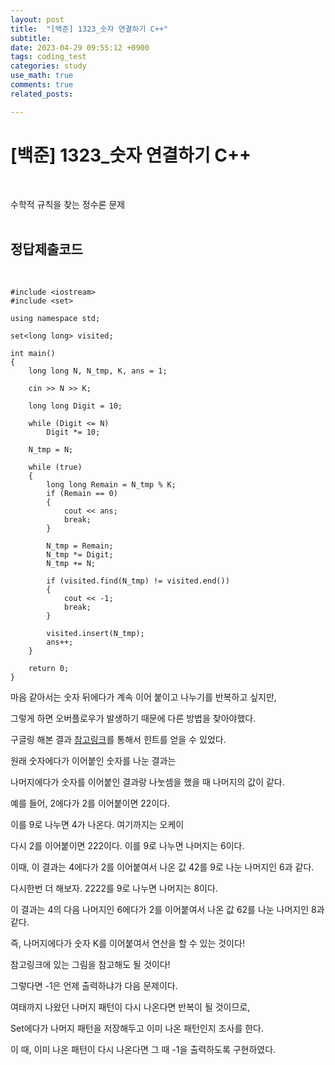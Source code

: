 ```yaml
---
layout: post
title:  "[백준] 1323_숫자 연결하기 C++"
subtitle:   
date: 2023-04-29 09:55:12 +0900
tags: coding_test
categories: study
use_math: true
comments: true
related_posts:

---
```


# [백준] 1323_숫자 연결하기 C++<br/>
<br/>

수학적 규칙을 찾는 정수론 문제<br/>
<br/>

## 정답제출코드<br>
<br/>

```
#include <iostream>
#include <set>

using namespace std;

set<long long> visited;

int main()
{
    long long N, N_tmp, K, ans = 1;

    cin >> N >> K;
    
    long long Digit = 10;

    while (Digit <= N)
        Digit *= 10;

    N_tmp = N;

    while (true)
    {
        long long Remain = N_tmp % K;
        if (Remain == 0)
        {
            cout << ans;
            break;
        }

        N_tmp = Remain;
        N_tmp *= Digit;
        N_tmp += N;

        if (visited.find(N_tmp) != visited.end())
        {
            cout << -1;
            break;
        }

        visited.insert(N_tmp);
        ans++;
    }

    return 0;
}
```

마음 같아서는 숫자 뒤에다가 계속 이어 붙이고 나누기를 반복하고 싶지만,<br/>

그렇게 하면 오버플로우가 발생하기 때문에 다른 방법을 찾아야했다.<br/>

구글링 해본 결과 [참고링크](https://khu98.tistory.com/96)를 통해서 힌트를 얻을 수 있었다.<br/>

원래 숫자에다가 이어붙인 숫자를 나눈 결과는<br/>

나머지에다가 숫자를 이어붙인 결과랑 나눗셈을 했을 때 나머지의 값이 같다.<br/>

예를 들어, 2에다가 2를 이어붙이면 22이다.<br/>

이를 9로 나누면 4가 나온다. 여기까지는 오케이<br/>

다시 2를 이어붙이면 222이다. 이를 9로 나누면 나머지는 6이다.<br/>

이때, 이 결과는 4에다가 2를 이어붙여서 나온 값 42를 9로 나눈 나머지인 6과 같다.<br/>

다시한번 더 해보자. 2222를 9로 나누면 나머지는 8이다.<br/>

이 결과는 4의 다음 나머지인 6에다가 2를 이어붙여서 나온 값 62를 나눈 나머지인 8과 같다.<br/>

즉, 나머지에다가 숫자 K를 이어붙여서 연산을 할 수 있는 것이다!<br/>

참고링크에 있는 그림을 참고해도 될 것이다!<br/>

그렇다면 -1은 언제 출력하냐가 다음 문제이다.<br/>

여태까지 나왔던 나머지 패턴이 다시 나온다면 반복이 될 것이므로,<br/>

Set에다가 나머지 패턴을 저장해두고 이미 나온 패턴인지 조사를 한다.<br/>

이 때, 이미 나온 패턴이 다시 나온다면 그 때 -1을 출력하도록 구현하였다.<br/>
